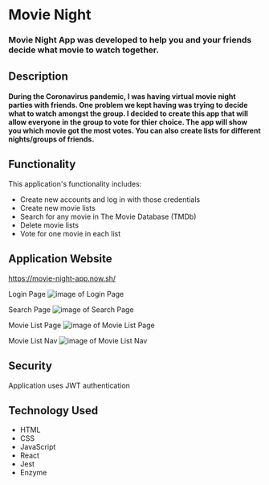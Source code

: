 # Movie Night

### Movie Night App was developed to help you and your friends decide what movie to watch together.

## Description
#### During the Coronavirus pandemic, I was having virtual movie night parties with friends. One problem we kept having was trying to decide what to watch amongst the group. I decided to create this app that will allow everyone in the group to vote for thier choice. The app will show you which movie got the most votes. You can also create lists for different nights/groups of friends. 

## Functionality

This application's functionality includes:

* Create new accounts and log in with those credentials
* Create new movie lists
* Search for any movie in The Movie Database (TMDb)
* Delete movie lists
* Vote for one movie in each list

## Application Website
https://movie-night-app.now.sh/

Login Page
![image of Login Page](https://i.ibb.co/7x3hfB9/Movie-Night-Login.png)

Search Page
![image of Search Page](https://i.ibb.co/N7ZphYd/Movie-Night-Search.png)

Movie List Page
![image of Movie List Page](https://i.ibb.co/Y0trvjj/Movie-Night-List.png)

Movie List Nav
![image of Movie List Nav](https://i.ibb.co/89MHthV/Movie-Night-Nav.png)


## Security
Application uses JWT authentication

## Technology Used
* HTML
* CSS
* JavaScript
* React
* Jest
* Enzyme